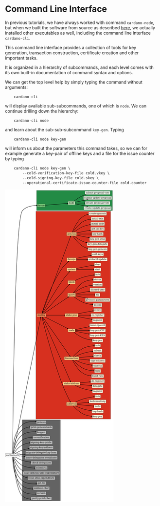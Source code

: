 # Command Line Interface

In previous tutorials, we have always worked with command `cardano-node`,
but when we built the software from source as described [here](000_install.md),
we actually installed other executables as well, including the command line interface `cardano-cli`.

This command line interface provides a collection of tools for key generation, transaction construction, certificate creation
and other important tasks.

It is organized in a hierarchy of subcommands, and each level comes with its own built-in documentation of command syntax and options.

We can get the top level help by simply typing the command without arguments:

        cardano-cli

will display available sub-subcommands, one of which is `node`. We can continue drilling down the hierarchy:

        cardano-cli node

and learn about the sub-sub-subcommand `key-gen`. Typing

        cardano-cli node key-gen

will inform us about the parameters this command takes, so we can for example generate a key-pair of offline keys and a file for the issue counter
by typing

        cardano-cli node key-gen \
            --cold-verification-key-file cold.vkey \
            --cold-signing-key-file cold.skey \
            --operational-certificate-issue-counter-file cold.counter

![`cardano-cli` command hierarchy](images/cli.png)
